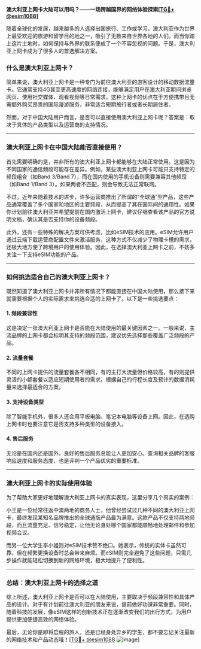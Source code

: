 **澳大利亚上网卡大陆可以用吗？——一场跨越国界的网络体验探索[[TG💪+ @esim1088](https://t.me/s/esim1088)]**

随着全球化的发展，越来越多的人选择出国旅行、工作或学习。澳大利亚作为世界上最受欢迎的旅游和留学目的地之一，吸引了无数来自世界各地的人们。而当你踏上这片土地时，如何保持与外界的联系便成了一个不容忽视的问题。于是，澳大利亚上网卡成为了很多人的首选解决方案。

### **什么是澳大利亚上网卡？**

简单来说，澳大利亚上网卡是一种专门为前往澳大利亚的游客设计的移动数据流量卡。它通常支持4G甚至更高速度的网络连接，能够满足用户在澳大利亚期间浏览网页、使用社交媒体、观看视频等日常需求。这种上网卡的优点在于方便携带且无需额外购买昂贵的国际漫游服务，非常适合短期旅行者或者长期居住者。

然而，对于中国大陆用户而言，是否可以直接使用澳大利亚上网卡呢？答案是：取决于具体的产品类型以及运营商的支持情况。

---

### **澳大利亚上网卡在中国大陆能否直接使用？**

首先需要明确的是，并非所有的澳大利亚上网卡都能够在大陆正常使用。这是因为不同国家的通信频段可能存在差异。例如，某些澳大利亚上网卡可能只支持特定的频段组合（如Band 3/Band 7），而在国内使用的手机设备则需要兼容其他频段（如Band 1/Band 3）。如果两者不匹配，则会导致无法正常联网。

不过，近年来随着技术的进步，许多运营商推出了所谓的“全球通”型产品，这些产品通常覆盖了多个国家和地区的主要频段，从而提高了其在国际间的通用性。如果你计划前往澳大利亚并希望提前在国内激活上网卡，建议仔细查看该产品的官方说明文档，确认其是否支持你的设备频段。

此外，还有一些特殊的解决方案可供考虑，比如eSIM技术的应用。eSIM允许用户通过云端下载运营商配置文件来激活服务，这种方式不仅减少了物理卡槽的需求，还极大地方便了跨境用户的使用体验。因此，在选择澳大利亚上网卡之前，不妨多关注一下支持eSIM功能的产品。

---

### **如何挑选适合自己的澳大利亚上网卡？**

既然知道了澳大利亚上网卡并非所有情况下都能直接在中国大陆使用，那么接下来就需要根据个人的实际需求来挑选合适的上网卡了。以下是一些挑选要点：

#### **1. 频段兼容性**
这是决定一张澳大利亚上网卡是否能在大陆使用的最关键因素之一。一般来说，主流品牌的上网卡都会标明其支持的频段范围，建议优先选择那些覆盖广泛频段的产品。

#### **2. 流量套餐**
不同的上网卡提供的流量套餐各不相同，有的主打大流量但价格较高，有的则提供灵活的小额套餐以适应短期使用者的需求。根据自己的行程长度及预计的数据消耗量来选择最适合的方案。

#### **3. 支持设备类型**
除了智能手机外，很多人还会用平板电脑、笔记本电脑等设备上网。因此，在选购上网卡时也要注意它是否支持多种类型的设备接入。

#### **4. 售后服务**
无论是在国内还是国外，良好的售后服务总能让人更加安心。查询相关品牌的客服响应速度和服务态度，也是评判一个产品优劣的重要标准。

---

### **澳大利亚上网卡的实际使用体验**

为了帮助大家更好地理解澳大利亚上网卡的真实表现，这里分享几个真实的案例：

小王是一位经常往返中澳两地的商务人士。他曾经尝试过几种不同的澳大利亚上网卡，最终发现某知名品牌推出的全球通版产品最为满意。这款产品不仅支持两地频段，而且流量充足、信号稳定，让他无论身处哪个国家都能顺畅地处理邮件和参加视频会议。

而另一位大学生李小姐则对eSIM技术赞不绝口。她表示，传统的实体卡虽然可靠，但在频繁更换设备时总会带来麻烦。而eSIM则完全避免了这些问题，只需几步操作就能轻松切换到新的网络环境，极大地提升了便利性。

---

### **总结：澳大利亚上网卡的选择之道**

综上所述，澳大利亚上网卡是否可以在大陆使用，主要取决于频段兼容性和具体产品的设计。对于有计划前往澳大利亚的朋友来说，提前做好功课非常重要。同时，随着科技的发展，像eSIM这样的创新技术正在逐渐改变我们的出行方式，为用户提供更加便捷高效的网络体验。

最后，无论你是即将启程的旅人，还是已经身处异乡的学生，都不要忘记关注最新的网络技术和产品动态哦！[[TG💪+ @esim1088](https://t.me/s/esim1088) ![Image](https://i.postimg.cc/4NQfJmqS/Snipaste-2025-05-13-00-14-12.png)]